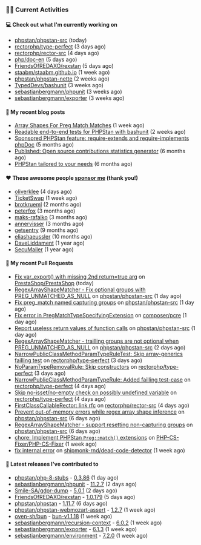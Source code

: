 ### 👨‍💻 Current Activities


#### 💻 Check out what I'm currently working on

- [phpstan/phpstan-src](https://github.com/phpstan/phpstan-src) (today)
- [rectorphp/type-perfect](https://github.com/rectorphp/type-perfect) (3 days ago)
- [rectorphp/rector-src](https://github.com/rectorphp/rector-src) (4 days ago)
- [php/doc-en](https://github.com/php/doc-en) (5 days ago)
- [FriendsOfREDAXO/rexstan](https://github.com/FriendsOfREDAXO/rexstan) (5 days ago)
- [staabm/staabm.github.io](https://github.com/staabm/staabm.github.io) (1 week ago)
- [phpstan/phpstan-nette](https://github.com/phpstan/phpstan-nette) (2 weeks ago)
- [TypedDevs/bashunit](https://github.com/TypedDevs/bashunit) (3 weeks ago)
- [sebastianbergmann/phpunit](https://github.com/sebastianbergmann/phpunit) (3 weeks ago)
- [sebastianbergmann/exporter](https://github.com/sebastianbergmann/exporter) (3 weeks ago)


#### 📜 My recent blog posts

- [Array Shapes For Preg Match Matches](https://staabm.github.io/2024/07/05/array-shapes-for-preg-match-matches.html) (1 week ago)
- [Readable end-to-end tests for PHPStan with bashunit](https://staabm.github.io/2024/06/28/readable-phpstan-end-to-end-tests-with-bashunit.html) (2 weeks ago)
- [Sponsored PHPStan feature: require-extends and require-implements phpDoc](https://staabm.github.io/2024/01/15/phpstan-require-extends-implements.html) (5 months ago)
- [Published: Open source contributions statistics generator](https://staabm.github.io/2024/01/10/oss-contribs-published.html) (6 months ago)
- [PHPStan tailored to your needs](https://staabm.github.io/2024/01/01/phpstan-customizing.html) (6 months ago)


#### ❤️ These awesome people [sponsor me](https://github.com/sponsors/staabm) (thank you!)

- [oliverklee](https://github.com/oliverklee) (4 days ago)
- [TicketSwap](https://github.com/TicketSwap) (1 week ago)
- [brotkrueml](https://github.com/brotkrueml) (2 months ago)
- [peterfox](https://github.com/peterfox) (3 months ago)
- [maks-rafalko](https://github.com/maks-rafalko) (3 months ago)
- [annervisser](https://github.com/annervisser) (3 months ago)
- [getsentry](https://github.com/getsentry) (9 months ago)
- [eliashaeussler](https://github.com/eliashaeussler) (10 months ago)
- [DaveLiddament](https://github.com/DaveLiddament) (1 year ago)
- [SecuMailer](https://github.com/SecuMailer) (1 year ago)


#### 🔨 My recent Pull Requests

- [Fix var_export() with missing 2nd return=true arg](https://github.com/PrestaShop/PrestaShop/pull/36540) on [PrestaShop/PrestaShop](https://github.com/PrestaShop/PrestaShop) (today)
- [RegexArrayShapeMatcher - Fix optional groups with PREG_UNMATCHED_AS_NULL](https://github.com/phpstan/phpstan-src/pull/3229) on [phpstan/phpstan-src](https://github.com/phpstan/phpstan-src) (1 day ago)
- [Fix preg_match named capturing groups](https://github.com/phpstan/phpstan-src/pull/3228) on [phpstan/phpstan-src](https://github.com/phpstan/phpstan-src) (1 day ago)
- [Fix error in PregMatchTypeSpecifyingExtension](https://github.com/composer/pcre/pull/28) on [composer/pcre](https://github.com/composer/pcre) (1 day ago)
- [Report useless return values of function calls](https://github.com/phpstan/phpstan-src/pull/3225) on [phpstan/phpstan-src](https://github.com/phpstan/phpstan-src) (1 day ago)
- [RegexArrayShapeMatcher - trailling groups are not optional when PREG_UNMATCHED_AS_NULL](https://github.com/phpstan/phpstan-src/pull/3219) on [phpstan/phpstan-src](https://github.com/phpstan/phpstan-src) (2 days ago)
- [NarrowPublicClassMethodParamTypeRuleTest: Skip array-generics failling test](https://github.com/rectorphp/type-perfect/pull/38) on [rectorphp/type-perfect](https://github.com/rectorphp/type-perfect) (3 days ago)
- [NoParamTypeRemovalRule: Skip constructors](https://github.com/rectorphp/type-perfect/pull/37) on [rectorphp/type-perfect](https://github.com/rectorphp/type-perfect) (3 days ago)
- [NarrowPublicClassMethodParamTypeRule: Added failling test-case](https://github.com/rectorphp/type-perfect/pull/33) on [rectorphp/type-perfect](https://github.com/rectorphp/type-perfect) (4 days ago)
- [Skip no-isset/no-empty check on possibly undefined variable](https://github.com/rectorphp/type-perfect/pull/32) on [rectorphp/type-perfect](https://github.com/rectorphp/type-perfect) (4 days ago)
- [FirstClassCallableRector: link rfc](https://github.com/rectorphp/rector-src/pull/6130) on [rectorphp/rector-src](https://github.com/rectorphp/rector-src) (4 days ago)
- [Prevent out-of-memory errors while regex array shape inference](https://github.com/phpstan/phpstan-src/pull/3213) on [phpstan/phpstan-src](https://github.com/phpstan/phpstan-src) (6 days ago)
- [RegexArrayShapeMatcher - support resetting non-capturing groups](https://github.com/phpstan/phpstan-src/pull/3212) on [phpstan/phpstan-src](https://github.com/phpstan/phpstan-src) (6 days ago)
- [chore: Implement PHPStan `Preg::match()` extensions](https://github.com/PHP-CS-Fixer/PHP-CS-Fixer/pull/8103) on [PHP-CS-Fixer/PHP-CS-Fixer](https://github.com/PHP-CS-Fixer/PHP-CS-Fixer) (1 week ago)
- [fix internal error](https://github.com/shipmonk-rnd/dead-code-detector/pull/29) on [shipmonk-rnd/dead-code-detector](https://github.com/shipmonk-rnd/dead-code-detector) (1 week ago)


#### 🔭 Latest releases I've contributed to

- [phpstan/php-8-stubs](https://github.com/phpstan/php-8-stubs) - [0.3.86](https://github.com/phpstan/php-8-stubs/releases/tag/0.3.86) (1 day ago)
- [sebastianbergmann/phpunit](https://github.com/sebastianbergmann/phpunit) - [11.2.7](https://github.com/sebastianbergmann/phpunit/releases/tag/11.2.7) (2 days ago)
- [Smile-SA/gdpr-dump](https://github.com/Smile-SA/gdpr-dump) - [5.0.1](https://github.com/Smile-SA/gdpr-dump/releases/tag/5.0.1) (2 days ago)
- [FriendsOfREDAXO/rexstan](https://github.com/FriendsOfREDAXO/rexstan) - [1.0.179](https://github.com/FriendsOfREDAXO/rexstan/releases/tag/1.0.179) (5 days ago)
- [phpstan/phpstan](https://github.com/phpstan/phpstan) - [1.11.7](https://github.com/phpstan/phpstan/releases/tag/1.11.7) (6 days ago)
- [phpstan/phpstan-webmozart-assert](https://github.com/phpstan/phpstan-webmozart-assert) - [1.2.7](https://github.com/phpstan/phpstan-webmozart-assert/releases/tag/1.2.7) (1 week ago)
- [oven-sh/bun](https://github.com/oven-sh/bun) - [bun-v1.1.18](https://github.com/oven-sh/bun/releases/tag/bun-v1.1.18) (1 week ago)
- [sebastianbergmann/recursion-context](https://github.com/sebastianbergmann/recursion-context) - [6.0.2](https://github.com/sebastianbergmann/recursion-context/releases/tag/6.0.2) (1 week ago)
- [sebastianbergmann/exporter](https://github.com/sebastianbergmann/exporter) - [6.1.3](https://github.com/sebastianbergmann/exporter/releases/tag/6.1.3) (1 week ago)
- [sebastianbergmann/environment](https://github.com/sebastianbergmann/environment) - [7.2.0](https://github.com/sebastianbergmann/environment/releases/tag/7.2.0) (1 week ago)
